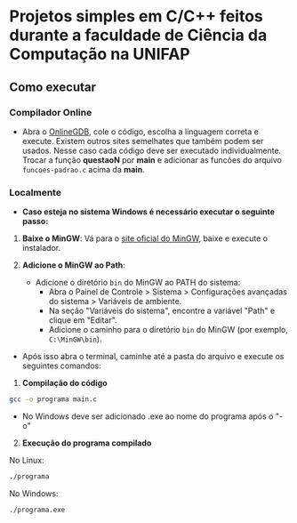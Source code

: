 # Projetos simples em C/C++ feitos durante a faculdade de Ciência da Computação na UNIFAP

## Como executar
### Compilador Online
- Abra o [OnlineGDB](https://www.onlinegdb.com/), cole o código, escolha a linguagem correta e execute. Existem outros sites semelhates que também podem ser usados. Nesse caso cada código deve ser executado individualmente. Trocar a função **questaoN** por **main** e adicionar as funcões do arquivo `funcoes-padrao.c` acima da **main**.

### Localmente
- **Caso esteja no sistema Windows é necessário executar o seguinte passo:**
1. **Baixe o MinGW**: Vá para o [site oficial do MinGW](http://www.mingw.org/), baixe e execute o instalador.

2. **Adicione o MinGW ao Path**:
   - Adicione o diretório `bin` do MinGW ao PATH do sistema:
     - Abra o Painel de Controle > Sistema > Configurações avançadas do sistema > Variáveis de ambiente.
     - Na seção "Variáveis do sistema", encontre a variável "Path" e clique em "Editar".
     - Adicione o caminho para o diretório `bin` do MinGW (por exemplo, `C:\MinGW\bin`).


- Após isso abra o terminal, caminhe até a pasta do arquivo e execute os seguintes comandos:
1. **Compilação do código**
```bash
gcc -o programa main.c
```
- No Windows deve ser adicionado .exe ao nome do programa após o "-o"

2. **Execução do programa compilado**

No Linux:
```bash
./programa
```
No Windows:
```bash
./programa.exe
```

